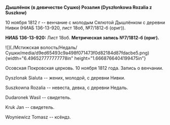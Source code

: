 **Дышлёнок (в девичестве Сушко) Розалия (Dyszłonkowa Rozalia z
Suszkow)**

10 ноября 1812 г -- венчание с молодым Сялютой Дышлёнком с деревни Нивки
(НИАБ 136-13-920, лист 18об, №7/1812-б (ориг)).

**НИАБ 136-13-920:** Лист 18об. **Метрическая запись №7/1812-б (ориг).**

![](./Мстижская волость/Недаль/Сушки/media/d9ed65493c9a498f071473f0d82184d87fdacbe5.png){width="6.496527777777778in"
height="1.6668766404199475in"}

Осовская Покровская церковь. 10 ноября 1812 года. Запись о венчании.

Dyszlonak Sialuta -- жених, молодой, с деревни Нивки.

Suszkowna Rozalia -- невеста, девка, с деревни Недаль.

Dudaronek Wasil -- свидетель.

Kruk Jan -- свидетель.

Woyniewicz Tomasz -- ксёндз.
